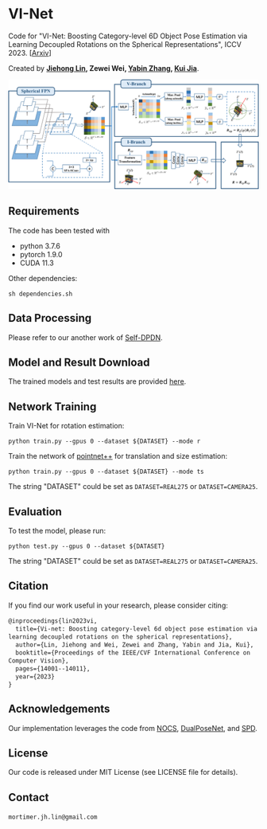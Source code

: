 # VI-Net

Code for "VI-Net: Boosting Category-level 6D Object Pose Estimation via Learning Decoupled Rotations on the Spherical Representations", ICCV 2023. [[Arxiv](https://arxiv.org/abs/2308.09916)]


Created by **[Jiehong Lin](https://jiehonglin.github.io/), Zewei Wei, [Yabin Zhang](https://ybzh.github.io/),  [Kui Jia](http://kuijia.site/)**.

![image](https://github.com/JiehongLin/VI-Net/blob/main/doc/overview.png)

## Requirements
The code has been tested with
- python 3.7.6
- pytorch 1.9.0
- CUDA 11.3

Other dependencies:

```
sh dependencies.sh
```

## Data Processing

Please refer to our another work of [Self-DPDN](https://github.com/JiehongLin/Self-DPDN).

## Model and Result Download

The trained models and test results are provided [here](https://drive.google.com/file/d/1t7Q6VxJXJFDh1nripFiLtaKPrrUgeYXR/view?usp=sharing).


## Network Training


Train VI-Net for rotation estimation:

```
python train.py --gpus 0 --dataset ${DATASET} --mode r
```

Train the network of [pointnet++](https://github.com/charlesq34/pointnet2) for translation and size estimation:

```
python train.py --gpus 0 --dataset ${DATASET} --mode ts 
```

The string "DATASET" could be set as `DATASET=REAL275` or `DATASET=CAMERA25`.

## Evaluation

To test the model, please run:

```
python test.py --gpus 0 --dataset ${DATASET}
```
The string "DATASET" could be set as `DATASET=REAL275` or `DATASET=CAMERA25`.

## Citation
If you find our work useful in your research, please consider citing:

    @inproceedings{lin2023vi,
      title={Vi-net: Boosting category-level 6d object pose estimation via learning decoupled rotations on the spherical representations},
      author={Lin, Jiehong and Wei, Zewei and Zhang, Yabin and Jia, Kui},
      booktitle={Proceedings of the IEEE/CVF International Conference on Computer Vision},
      pages={14001--14011},
      year={2023}
    }
    
## Acknowledgements

Our implementation leverages the code from [NOCS](https://github.com/hughw19/NOCS_CVPR2019), [DualPoseNet](https://github.com/Gorilla-Lab-SCUT/DualPoseNet), and [SPD](https://github.com/mentian/object-deformnet).

## License
Our code is released under MIT License (see LICENSE file for details).

## Contact
`mortimer.jh.lin@gmail.com`

